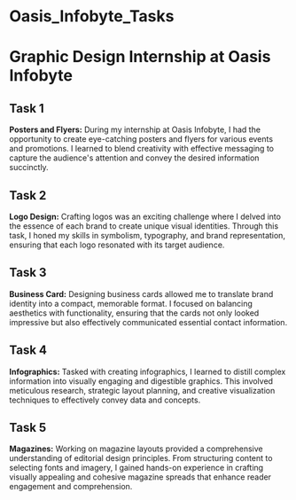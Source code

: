 # Oasis_Infobyte_Tasks
# Graphic Design Internship at Oasis Infobyte

## Task 1
**Posters and Flyers:** During my internship at Oasis Infobyte, I had the opportunity to create eye-catching posters and flyers for various events and promotions. I learned to blend creativity with effective messaging to capture the audience's attention and convey the desired information succinctly.

## Task 2
**Logo Design:** Crafting logos was an exciting challenge where I delved into the essence of each brand to create unique visual identities. Through this task, I honed my skills in symbolism, typography, and brand representation, ensuring that each logo resonated with its target audience.

## Task 3
**Business Card:** Designing business cards allowed me to translate brand identity into a compact, memorable format. I focused on balancing aesthetics with functionality, ensuring that the cards not only looked impressive but also effectively communicated essential contact information.

## Task 4
**Infographics:** Tasked with creating infographics, I learned to distill complex information into visually engaging and digestible graphics. This involved meticulous research, strategic layout planning, and creative visualization techniques to effectively convey data and concepts.

## Task 5
**Magazines:** Working on magazine layouts provided a comprehensive understanding of editorial design principles. From structuring content to selecting fonts and imagery, I gained hands-on experience in crafting visually appealing and cohesive magazine spreads that enhance reader engagement and comprehension.
